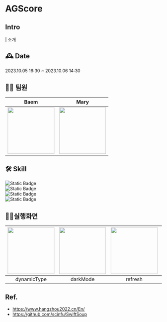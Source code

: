 # AGScore

## Intro
| 소개



## 🕰️ Date
2023.10.05 16:30 ~ 2023.10.06 14:30

## 🧑‍💻 팀원
| Baem | Mary |
|:-:|:-:|
|<img src="https://avatars.githubusercontent.com/u/77507952?v=4" width=150>|<img src="https://avatars.githubusercontent.com/u/42026766?v=4" width=150>|


## 🛠 Skill

![Static Badge](https://img.shields.io/badge/MVC-green?style=flat&logo=MVC)<br>
![Static Badge](https://img.shields.io/badge/UIKit-red)<br>
![Static Badge](https://img.shields.io/badge/iOS-16.0%2B-purple)<br>
![Static Badge](https://img.shields.io/badge/Swiftsoup-blue?link=https%3A%2F%2Fgithub.com%2Fscinfu%2FSwiftSoup)<br>

## 🏃‍♀️실행화면

| <img src="https://github.com/Dylan-yoon/AGScore/assets/77507952/91fe3c0b-832c-40d7-8d51-00def16c136c" width=150> | <img src="https://github.com/Dylan-yoon/AGScore/assets/77507952/3c00ce69-e5e3-4b66-b6ca-c5ddaa5b2b60" width=150> | <img src="https://github.com/Dylan-yoon/AGScore/assets/77507952/b7d11694-dfdc-4548-86bc-8316c67b1b48" width=150> | <img src="https://github.com/Dylan-yoon/AGScore/assets/77507952/572c814e-b574-4936-8fff-8ed282f2d8ea" width=150> | 
|:-:|:-:|:-:|:-:|
| dynamicType | darkMode | refresh | swipAction |

## Ref.
- https://www.hangzhou2022.cn/En/
- https://github.com/scinfu/SwiftSoup
